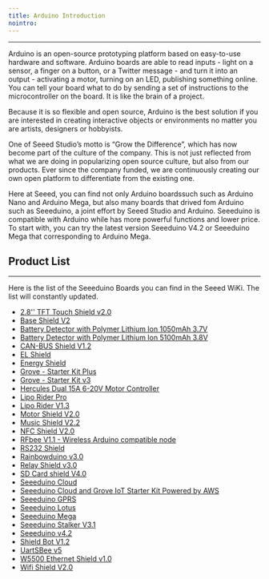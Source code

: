 ```yaml
---
title: Arduino Introduction
nointro:
---
```


---
Arduino is an open-source prototyping platform based on easy-to-use hardware and software. Arduino boards are able to read inputs - light on a sensor, a finger on a button, or a Twitter message - and turn it into an output - activating a motor, turning on an LED, publishing something online. You can tell your board what to do by sending a set of instructions to the microcontroller on the board. It is like the brain of a project.

Because it is so flexible and open source, Arduino is the best solution if you are interested in creating interactive objects or environments no matter you are artists, designers or hobbyists.

One of Seeed Studio’s motto is “Grow the Difference”, which has now become part of the culture of the company. This is not just reflected from what we are doing in popularizing open source culture, but also from our products. Ever since the company funded, we are continuously creating our own open platform to differentiate from the existing one.

Here at  Seeed, you can find not only Arduino boardssuch such as Arduino Nano and Arduino Mega, but also many boards that drived fom Arduino such as Seeeduino, a joint effort by Seeed Studio and Arduino. Seeeduino is compatible with Arduino while has more powerful functions and lower price. To start with, you can try the latest version Seeeduino V4.2 or Seeeduino Mega that corresponding to Arduino Mega.

## Product  List
---

Here is the list of the Seeeduino Boards you can find in the Seeed WiKi. The list will constantly updated.

- [2.8&#39;&#39; TFT Touch Shield v2.0](/2.8inch_TFT_Touch_Shield_v2.0/)
- [Base Shield V2](/Base_Shield_V2/)
- [Battery Detector with Polymer Lithium Ion 1050mAh 3.7V](/Battery_Detector_with_Polymer_Lithium_Ion_1050mAh_3.7V/)
- [Battery Detector with Polymer Lithium Ion 5100mAh 3.8V](/Battery_Detector_with_Polymer_Lithium_Ion_5100mAh_3.8V/)
- [CAN-BUS Shield V1.2](/CAN-BUS_Shield_V1.2/)
- [EL Shield](/EL_Shield/)
- [Energy Shield](/Energy_Shield/)
- [Grove - Starter Kit Plus](/Grove_Starter_Kit_Plus/)
- [Grove - Starter Kit v3](/Grove_Starter_Kit_v3/)
- [Hercules Dual 15A 6-20V Motor Controller](/Hercules_Dual_15A_6-20V_Motor_Controller/)
- [Lipo Rider Pro](/Lipo_Rider_Pro/)
- [Lipo Rider V1.3](/Lipo_Rider_V1.3/)
- [Motor Shield V2.0](/Motor_Shield_V2.0/)
- [Music Shield V2.2](/Music_Shield_V2.2/)
- [NFC Shield V2.0](/NFC_Shield_V2.0/)
- [RFbee V1.1 - Wireless Arduino compatible node](/RFbee_V1.1-Wireless_Arduino_compatible_node/)
- [RS232 Shield](/RS232_Shield/)
- [Rainbowduino v3.0](/Rainbowduino_v3.0/)
- [Relay Shield v3.0](/Relay_Shield_v3/)
- [SD Card shield V4.0](/SD_Card_shield_V4.0/)
- [Seeeduino Cloud](/Seeeduino_Cloud/)
- [Seeeduino Cloud and Grove IoT Starter Kit Powered by AWS](/Seeeduino_Cloud_and_Grove_IoT_Starter_Kit_Powered_by_AWS/)
- [Seeeduino GPRS](/Seeeduino_GPRS/)
- [Seeeduino Lotus](/Seeeduino_Lotus/)
- [Seeeduino Mega](/Seeeduino_Mega/)
- [Seeeduino Stalker V3.1](/Seeeduino_Stalker_V3.1/)
- [Seeeduino v4.2](/Seeeduino_v4.2/)
- [Shield Bot V1.2](/Shield_Bot_V1.2/)
- [UartSBee v5](/UartSBee_v5/)
- [W5500 Ethernet Shield v1.0](/W5500_Ethernet_Shield_v1.0/)
- [Wifi Shield V2.0](/Wifi_Shield_V2.0/)


